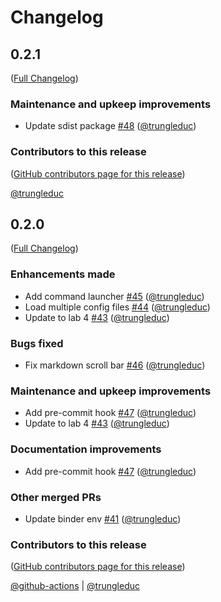# Changelog

<!-- <START NEW CHANGELOG ENTRY> -->

## 0.2.1

([Full Changelog](https://github.com/trungleduc/jupyter_app_launcher/compare/v0.2.0...f13e6b58a283946d7652a2126fb5006854ffaf46))

### Maintenance and upkeep improvements

- Update sdist package [#48](https://github.com/trungleduc/jupyter_app_launcher/pull/48) ([@trungleduc](https://github.com/trungleduc))

### Contributors to this release

([GitHub contributors page for this release](https://github.com/trungleduc/jupyter_app_launcher/graphs/contributors?from=2023-11-25&to=2023-11-25&type=c))

[@trungleduc](https://github.com/search?q=repo%3Atrungleduc%2Fjupyter_app_launcher+involves%3Atrungleduc+updated%3A2023-11-25..2023-11-25&type=Issues)

<!-- <END NEW CHANGELOG ENTRY> -->

## 0.2.0

([Full Changelog](https://github.com/trungleduc/jupyter_app_launcher/compare/v0.1.7...ea391b57ac0b2ae8865c6027fc0f1da5e277a849))

### Enhancements made

- Add command launcher [#45](https://github.com/trungleduc/jupyter_app_launcher/pull/45) ([@trungleduc](https://github.com/trungleduc))
- Load multiple config files [#44](https://github.com/trungleduc/jupyter_app_launcher/pull/44) ([@trungleduc](https://github.com/trungleduc))
- Update to lab 4 [#43](https://github.com/trungleduc/jupyter_app_launcher/pull/43) ([@trungleduc](https://github.com/trungleduc))

### Bugs fixed

- Fix markdown scroll bar [#46](https://github.com/trungleduc/jupyter_app_launcher/pull/46) ([@trungleduc](https://github.com/trungleduc))

### Maintenance and upkeep improvements

- Add pre-commit hook [#47](https://github.com/trungleduc/jupyter_app_launcher/pull/47) ([@trungleduc](https://github.com/trungleduc))
- Update to lab 4 [#43](https://github.com/trungleduc/jupyter_app_launcher/pull/43) ([@trungleduc](https://github.com/trungleduc))

### Documentation improvements

- Add pre-commit hook [#47](https://github.com/trungleduc/jupyter_app_launcher/pull/47) ([@trungleduc](https://github.com/trungleduc))

### Other merged PRs

- Update binder env [#41](https://github.com/trungleduc/jupyter_app_launcher/pull/41) ([@trungleduc](https://github.com/trungleduc))

### Contributors to this release

([GitHub contributors page for this release](https://github.com/trungleduc/jupyter_app_launcher/graphs/contributors?from=2023-08-23&to=2023-11-25&type=c))

[@github-actions](https://github.com/search?q=repo%3Atrungleduc%2Fjupyter_app_launcher+involves%3Agithub-actions+updated%3A2023-08-23..2023-11-25&type=Issues) | [@trungleduc](https://github.com/search?q=repo%3Atrungleduc%2Fjupyter_app_launcher+involves%3Atrungleduc+updated%3A2023-08-23..2023-11-25&type=Issues)

